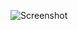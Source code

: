 ![Screenshot](https://raw.githubusercontent.com/Cryakl/Ultimate-RAT-Collection/refs/heads/main/SlhRat/Slh%204.0.4%20Final/Screenshot.png)
